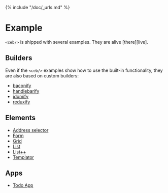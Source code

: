 {% include "/doc/_urls.md" %}
# Example

`<ceb/>` is shipped with several examples.  They are alive [there][live].

## Builders

Even if the `<ceb/>` examples show how to use the built-in functionality, they are also based on custom builders:

* [baconify](builders/baconify.md)
* [handlebarify](builders/handlebarify.md)
* [idomify](builders/idomify.md)
* [reduxify](builders/reduxify.md)

## Elements

* [Address selector](address-selector/README.md)
* [Form](form/README.md)
* [Grid](grid/README.md)
* [List](list/README.md)
* [List++](list-plusplus/README.md)
* [Templator](templator/README.md)

## Apps

* [Todo App](todo-app/README.md)

